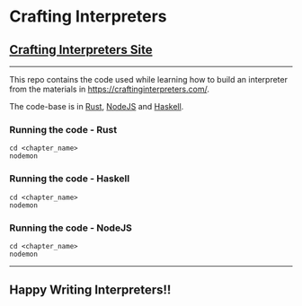 # Crafting Interpreters
## [Crafting Interpreters Site](https://craftinginterpreters.com/)

---

This repo contains the code used while learning how to build an interpreter from the materials in https://craftinginterpreters.com/.

The code-base is in [Rust](https://rust-lang.com), [NodeJS](https://nodejs.com) and [Haskell](https://haskell.com).

### Running the code - Rust

```
cd <chapter_name>
nodemon
```

### Running the code - Haskell

```
cd <chapter_name>
nodemon
```

### Running the code - NodeJS

```
cd <chapter_name>
nodemon
```

---

## Happy Writing Interpreters!!
